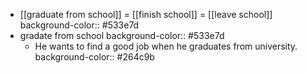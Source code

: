 - [[graduate from school]] = [[finish school]] = [[leave school]]
  background-color:: #533e7d
- gradate from school
  background-color:: #533e7d
	- He wants to find a good job when he graduates from university.
	  background-color:: #264c9b